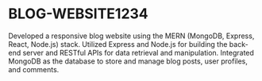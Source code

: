 # BLOG-WEBSITE1234
Developed a responsive blog website using the MERN (MongoDB, Express, React, Node.js) stack.
Utilized Express and Node.js for building the back-end server and RESTful APIs for data retrieval and manipulation.
Integrated MongoDB as the database to store and manage blog posts, user profiles, and comments.
